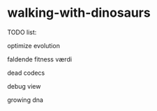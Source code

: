 ﻿walking-with-dinosaurs
======================

TODO list:

optimize evolution

faldende fitness værdi

dead codecs 

debug view

growing dna
